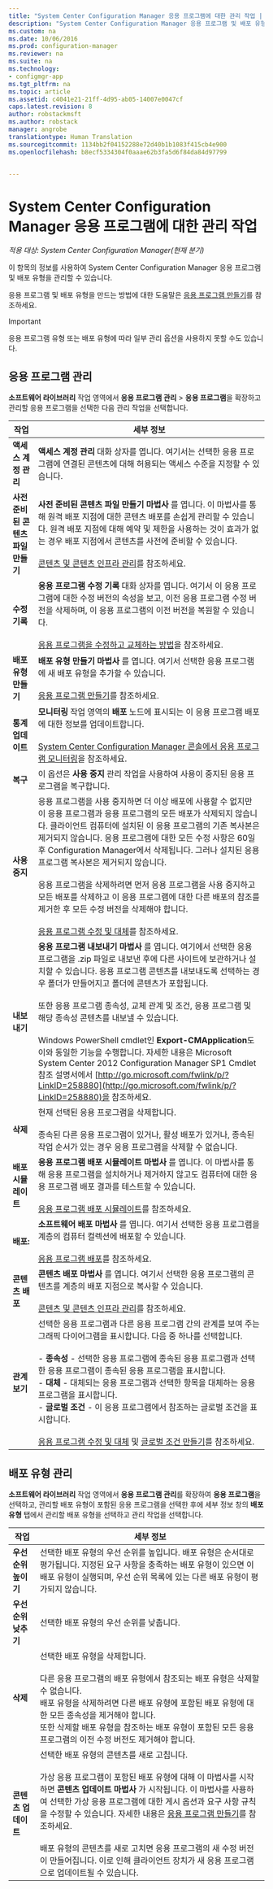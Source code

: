 ```yaml
---
title: "System Center Configuration Manager 응용 프로그램에 대한 관리 작업 | System Center Configuration Manager"
description: "System Center Configuration Manager 응용 프로그램 및 배포 유형을 관리합니다."
ms.custom: na
ms.date: 10/06/2016
ms.prod: configuration-manager
ms.reviewer: na
ms.suite: na
ms.technology:
- configmgr-app
ms.tgt_pltfrm: na
ms.topic: article
ms.assetid: c4041e21-21ff-4d95-ab05-14007e0047cf
caps.latest.revision: 8
author: robstackmsft
ms.author: robstack
manager: angrobe
translationtype: Human Translation
ms.sourcegitcommit: 1134bb2f04152288e72d40b1b1083f415cb4e900
ms.openlocfilehash: b8ecf5334304f0aaae62b3fa5d6f84da84d97799


---
```

# <a name="management-tasks-for-system-center-configuration-manager-applications"></a>System Center Configuration Manager 응용 프로그램에 대한 관리 작업

*적용 대상: System Center Configuration Manager(현재 분기)*

이 항목의 정보를 사용하여 System Center Configuration Manager 응용 프로그램 및 배포 유형을 관리할 수 있습니다.  
  
응용 프로그램 및 배포 유형을 만드는 방법에 대한 도움말은 [응용 프로그램 만들기](../../apps/deploy-use/create-applications.md)를 참조하세요.  
  
> [!IMPORTANT]  
>  응용 프로그램 유형 또는 배포 유형에 따라 일부 관리 옵션을 사용하지 못할 수도 있습니다.  

##  <a name="manage-applications"></a>응용 프로그램 관리  
 **소프트웨어 라이브러리** 작업 영역에서 **응용 프로그램 관리** > **응용 프로그램**을 확장하고 관리할 응용 프로그램을 선택한 다음 관리 작업을 선택합니다.  
  
|작업|세부 정보|  
|----------|-------------|  
|**액세스 계정 관리**|**액세스 계정 관리** 대화 상자를 엽니다. 여기서는 선택한 응용 프로그램에 연결된 콘텐츠에 대해 허용되는 액세스 수준을 지정할 수 있습니다.|  
|**사전 준비된 콘텐츠 파일 만들기**|**사전 준비된 콘텐츠 파일 만들기 마법사** 를 엽니다. 이 마법사를 통해 원격 배포 지점에 대한 콘텐츠 배포를 손쉽게 관리할 수 있습니다. 원격 배포 지점에 대해 예약 및 제한을 사용하는 것이 효과가 없는 경우 배포 지점에서 콘텐츠를 사전에 준비할 수 있습니다.<br /><br /> [콘텐츠 및 콘텐츠 인프라 관리](../../core/servers/deploy/configure/manage-content-and-content-infrastructure.md)를 참조하세요.|  
|**수정 기록**|**응용 프로그램 수정 기록** 대화 상자를 엽니다. 여기서 이 응용 프로그램에 대한 수정 버전의 속성을 보고, 이전 응용 프로그램 수정 버전을 삭제하며, 이 응용 프로그램의 이전 버전을 복원할 수 있습니다.<br /><br /> [응용 프로그램을 수정하고 교체하는 방법](../../apps/deploy-use/revise-and-supersede-applications.md)을 참조하세요.|  
|**배포 유형 만들기**|**배포 유형 만들기 마법사** 를 엽니다. 여기서 선택한 응용 프로그램에 새 배포 유형을 추가할 수 있습니다.<br /><br /> [응용 프로그램 만들기](../../apps/deploy-use/create-applications.md)를 참조하세요.|  
|**통계 업데이트**|**모니터링** 작업 영역의 **배포** 노드에 표시되는 이 응용 프로그램 배포에 대한 정보를 업데이트합니다.<br /><br /> [System Center Configuration Manager 콘솔에서 응용 프로그램 모니터링](../../apps/deploy-use/monitor-applications-from-the-console.md)을 참조하세요.|  
|**복구**|이 옵션은 **사용 중지** 관리 작업을 사용하여 사용이 중지된 응용 프로그램을 복구합니다.|  
|**사용 중지**|응용 프로그램을 사용 중지하면 더 이상 배포에 사용할 수 없지만 이 응용 프로그램과 응용 프로그램의 모든 배포가 삭제되지 않습니다. 클라이언트 컴퓨터에 설치된 이 응용 프로그램의 기존 복사본은 제거되지 않습니다. 응용 프로그램에 대한 모든 수정 사항은 60일 후 Configuration Manager에서 삭제됩니다. 그러나 설치된 응용 프로그램 복사본은 제거되지 않습니다.<br /><br /> 응용 프로그램을 삭제하려면 먼저 응용 프로그램을 사용 중지하고 모든 배포를 삭제하고 이 응용 프로그램에 대한 다른 배포의 참조를 제거한 후 모든 수정 버전을 삭제해야 합니다.<br /><br /> [응용 프로그램 수정 및 대체](../../apps/deploy-use/revise-and-supersede-applications.md)를 참조하세요.|  
|**내보내기**|**응용 프로그램 내보내기 마법사** 를 엽니다. 여기에서 선택한 응용 프로그램을 .zip 파일로 내보낸 후에 다른 사이트에 보관하거나 설치할 수 있습니다. 응용 프로그램 콘텐츠를 내보내도록 선택하는 경우 폴더가 만들어지고 폴더에 콘텐츠가 포함됩니다.<br /><br /> 또한 응용 프로그램 종속성, 교체 관계 및 조건, 응용 프로그램 및 해당 종속성 콘텐츠를 내보낼 수 있습니다.<br /><br /> Windows PowerShell cmdlet인 **Export-CMApplication**도 이와 동일한 기능을 수행합니다. 자세한 내용은 Microsoft System Center 2012 Configuration Manager SP1 Cmdlet 참조 설명서에서 [http://go.microsoft.com/fwlink/p/?LinkID=258880](http://go.microsoft.com/fwlink/p/?LinkID=258880)을 참조하세요.|  
|**삭제**|현재 선택된 응용 프로그램을 삭제합니다.<br /><br /> 종속된 다른 응용 프로그램이 있거나, 활성 배포가 있거나, 종속된 작업 순서가 있는 경우 응용 프로그램을 삭제할 수 없습니다.|  
|**배포 시뮬레이트**|**응용 프로그램 배포 시뮬레이트 마법사** 를 엽니다. 이 마법사를 통해 응용 프로그램을 설치하거나 제거하지 않고도 컴퓨터에 대한 응용 프로그램 배포 결과를 테스트할 수 있습니다.<br /><br /> [응용 프로그램 배포 시뮬레이트](../../apps/deploy-use/simulate-application-deployments.md)를 참조하세요.|  
|**배포:**|**소프트웨어 배포 마법사** 를 엽니다. 여기서 선택한 응용 프로그램을 계층의 컴퓨터 컬렉션에 배포할 수 있습니다.<br /><br /> [응용 프로그램 배포](../../apps/deploy-use/deploy-applications.md)를 참조하세요.|  
|**콘텐츠 배포**|**콘텐츠 배포 마법사** 를 엽니다. 여기서 선택한 응용 프로그램의 콘텐츠를 계층의 배포 지점으로 복사할 수 있습니다.<br /><br /> [콘텐츠 및 콘텐츠 인프라 관리](../../core/servers/deploy/configure/manage-content-and-content-infrastructure.md)를 참조하세요.|  
|**관계 보기**|선택한 응용 프로그램과 다른 응용 프로그램 간의 관계를 보여 주는 그래픽 다이어그램을 표시합니다. 다음 중 하나를 선택합니다.<br><br> - **종속성** - 선택한 응용 프로그램에 종속된 응용 프로그램과 선택한 응용 프로그램이 종속된 응용 프로그램을 표시합니다.<br>-                    **대체** - 대체되는 응용 프로그램과 선택한 항목을 대체하는 응용 프로그램을 표시합니다.<br>- **글로벌 조건** - 이 응용 프로그램에서 참조하는 글로벌 조건을 표시합니다.<br /><br /> [응용 프로그램 수정 및 대체](../../apps/deploy-use/revise-and-supersede-applications.md) 및 [글로벌 조건 만들기](../../apps/deploy-use/create-global-conditions.md)를 참조하세요.|  
  
##  <a name="manage-deployment-types"></a>배포 유형 관리  
 **소프트웨어 라이브러리** 작업 영역에서 **응용 프로그램 관리**를 확장하여 **응용 프로그램**을 선택하고, 관리할 배포 유형이 포함된 응용 프로그램을 선택한 후에 세부 정보 창의 **배포 유형** 탭에서 관리할 배포 유형을 선택하고 관리 작업을 선택합니다.  
  
|작업|세부 정보|  
|----------|-------------|  
|**우선 순위 높이기**|선택한 배포 유형의 우선 순위를 높입니다. 배포 유형은 순서대로 평가됩니다. 지정된 요구 사항을 충족하는 배포 유형이 있으면 이 배포 유형이 실행되며, 우선 순위 목록에 있는 다른 배포 유형이 평가되지 않습니다.|  
|**우선순위 낮추기**|선택한 배포 유형의 우선 순위를 낮춥니다.|  
|**삭제**|선택한 배포 유형을 삭제합니다.<br><br>다른 응용 프로그램의 배포 유형에서 참조되는 배포 유형은 삭제할 수 없습니다.<br>배포 유형을 삭제하려면 다른 배포 유형에 포함된 배포 유형에 대한 모든 종속성을 제거해야 합니다.<br>또한 삭제할 배포 유형을 참조하는 배포 유형이 포함된 모든 응용 프로그램의 이전 수정 버전도 제거해야 합니다.|  
|**콘텐츠 업데이트**|선택한 배포 유형의 콘텐츠를 새로 고칩니다.<br /><br /> 가상 응용 프로그램이 포함된 배포 유형에 대해 이 마법사를 시작하면 **콘텐츠 업데이트 마법사** 가 시작됩니다. 이 마법사를 사용하여 선택한 가상 응용 프로그램에 대한 게시 옵션과 요구 사항 규칙을 수정할 수 있습니다. 자세한 내용은 [응용 프로그램 만들기](../../apps/deploy-use/create-applications.md)를 참조하세요.<br /><br /> 배포 유형의 콘텐츠를 새로 고치면 응용 프로그램의 새 수정 버전이 만들어집니다. 이로 인해 클라이언트 장치가 새 응용 프로그램으로 업데이트될 수 있습니다.|  
  




<!--HONumber=Nov16_HO1-->


